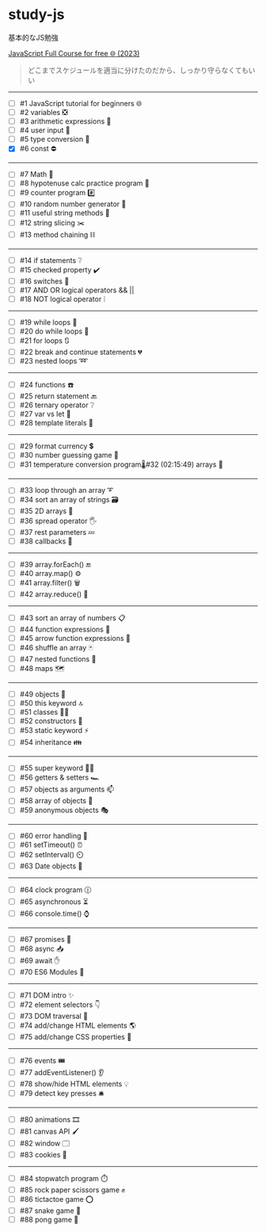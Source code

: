 # study-js

基本的なJS勉強

[JavaScript Full Course for free 🌐 (2023)](https://www.youtube.com/watch?v=8dWL3wF_OMw)

> どこまでスケジュールを適当に分けたのだから、しっかり守らなくてもいい

---

- [ ] #1 JavaScript tutorial for beginners 🌐
- [ ] #2 variables ❎
- [ ] #3 arithmetic expressions 🧮
- [ ] #4 user input 🧮
- [ ] #5 type conversion 💱
- [x] #6 const ⛔

---
  
- [ ] #7 Math 🔣
- [ ] #8 hypotenuse calc practice program 📐
- [ ] #9 counter program #️⃣
- [ ] #10 random number generator 🎲
- [ ] #11 useful string methods 🧵
- [ ] #12 string slicing ✂️
- [ ] #13 method chaining ⛓️

---
  
- [ ] #14 if statements ❔
- [ ] #15 checked property ✔️
- [ ] #16 switches 🔀
- [ ] #17 AND OR logical operators && ||
- [ ] #18 NOT logical operator ❕

---
  
- [ ] #19 while loops 🔁
- [ ] #20 do while loops 🔂
- [ ] #21 for loops 🔃
- [ ] #22 break and continue statements 💔
- [ ] #23 nested loops ➿

---
  
- [ ] #24 functions ☎️
- [ ] #25 return statement 🔙
- [ ] #26 ternary operator ❔
- [ ] #27 var vs let 🥊
- [ ] #28 template literals 💬

---
  
- [ ] #29 format currency 💲
- [ ] #30 number guessing game 🔢
- [ ] #31 temperature conversion program🌡️#32 (02:15:49) arrays 🍎

---
  
- [ ] #33 loop through an array ➰ 
- [ ] #34 sort an array of strings 🗃️
- [ ] #35 2D arrays 🛒 
- [ ] #36 spread operator 🖐️
- [ ] #37 rest parameters 💤
- [ ] #38 callbacks 🤙

---
  
- [ ] #39 array.forEach() 🔚
- [ ] #40 array.map() ⚙️
- [ ] #41 array.filter() 🗑️
- [ ] #42 array.reduce() 🔁

---
  
- [ ] #43 sort an array of numbers 📋 
- [ ] #44 function expressions 🤫
- [ ] #45 arrow function expressions 🏹
- [ ] #46 shuffle an array 🃏
- [ ] #47 nested functions 🐣 
- [ ] #48 maps 🗺️

---
  
- [ ] #49 objects 🚗
- [ ] #50 this keyword 🔝
- [ ] #51 classes 👨‍🏫
- [ ] #52 constructors 👷
- [ ] #53 static keyword ⚡
- [ ] #54 inheritance 👪

---
  
- [ ] #55 super keyword 🦸‍♂️
- [ ] #56 getters & setters 🏎️
- [ ] #57 objects as arguments 📫
- [ ] #58 array of objects 📮
- [ ] #59 anonymous objects 🎭

---
  
- [ ] #60 error handling 🏤
- [ ] #61 setTimeout() ⏰
- [ ] #62 setInterval() ⏲️
- [ ] #63 Date objects 📅

---
  
- [ ] #64 clock program 🕧
- [ ] #65 asynchronous ⏳
- [ ] #66 console.time() ⌚

---
  
- [ ] #67 promises 🤞
- [ ] #68 async 📥
- [ ] #69 await ✋
- [ ] #70 ES6 Modules 🚢

---
  
- [ ] #71 DOM intro ✨
- [ ] #72 element selectors 👇
- [ ] #73 DOM traversal 🌳
- [ ] #74 add/change HTML elements 🌎
- [ ] #75 add/change CSS properties 🎨

---
  
- [ ] #76 events 🎟️
- [ ] #77 addEventListener() 👂
- [ ] #78 show/hide HTML elements 💡
- [ ] #79 detect key presses 🛎️ 

---
  
- [ ] #80 animations 🎞️
- [ ] #81 canvas API 🖌️
- [ ] #82 window 🗔
- [ ] #83 cookies 🍪

---
  
- [ ] #84 stopwatch program ⏱️
- [ ] #85 rock paper scissors game ✊
- [ ] #86 tictactoe game ⭕
- [ ] #87 snake game 🐍 
- [ ] #88 pong game 🏓
